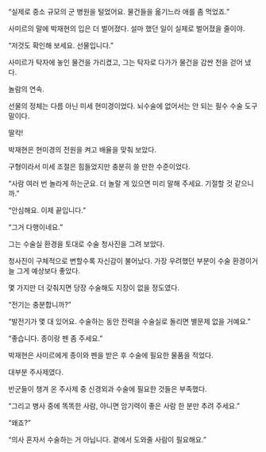 “실제로 중소 규모의 군 병원을 털었어요. 물건들을 옮기느라 애를 좀 먹었죠.”

사미르의 말에 박재현의 입은 더 벌어졌다. 설마 했던 일이 실제로 벌어졌을 줄이야.

“저것도 확인해 보세요. 선물입니다.”

사미르가 탁자에 놓인 물건을 가리켰고, 그는 탁자로 다가가 물건을 감싼 천을 걷어 냈다.

놀람의 연속.

선물의 정체는 다름 아닌 미세 현미경이었다. 뇌수술에 없어서는 안 되는 필수 수술 도구 말이다.

딸칵!

박재현은 현미경의 전원을 켜고 배율을 맞춰 보았다.

구형이라서 미세 조절은 힘들었지만 충분히 쓸 만한 수준이었다.

“사람 여러 번 놀라게 하는군요. 더 놀랄 게 있으면 미리 말해 주세요. 기절할 것 같으니까.”

“안심해요. 이제 끝입니다.”

“그거 다행이네요.”

그는 수술실 환경을 토대로 수술 청사진을 그려 보았다.

청사진이 구체적으로 변할수록 자신감이 불어났다. 가장 우려했던 부분이 수술 환경이거늘 그게 예상보다 좋았다.

몇 가지만 더 갖춰지면 당장 수술해도 지장이 없을 정도였다.

“전기는 충분합니까?”

“발전기가 몇 대 있어요. 수술하는 동안 전력을 수술실로 돌리면 별문제 없을 거예요.”

“좋습니다. 종이랑 펜 좀 주세요.”

박재현은 사미르에게 종이와 펜을 받은 후 수술에 필요한 물품을 적었다.

대부분 주사제였다.

반군들이 챙겨 온 주사제 중 신경외과 수술에 필요한 것들은 부족했다.

“그리고 병사 중에 똑똑한 사람, 아니면 암기력이 좋은 사람 한 분만 추려 주세요.”

“왜죠?”

“의사 혼자서 수술하는 거 아닙니다. 곁에서 도와줄 사람이 필요해요.”